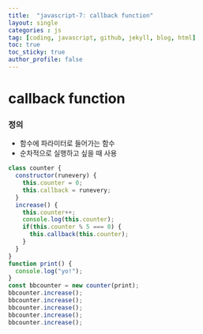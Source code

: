 ```yaml
---
title:  "javascript-7: callback function"
layout: single
categories : js
tag: [coding, javascript, github, jekyll, blog, html]
toc: true
toc_sticky: true
author_profile: false
---
```




# callback function



### 정의

- 함수에 파라미터로 들어가는 함수
- 순차적으로 실행하고 싶을 때 사용



```js
class counter {
  constructor(runevery) {
    this.counter = 0;
    this.callback = runevery;
  }
  increase() {
    this.counter++;
    console.log(this.counter);
    if(this.counter % 5 === 0) {
      this.callback(this.counter);
    }
  }
}
function print() {
  console.log("yo!");
}
const bbcounter = new counter(print);
bbcounter.increase();
bbcounter.increase();
bbcounter.increase();
bbcounter.increase();
bbcounter.increase();

```

